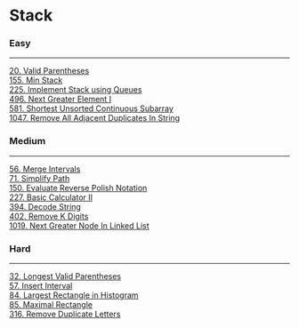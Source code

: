 # Stack

### Easy
---
[20. Valid Parentheses](../solutions/0020-Valid%20Parentheses.md)</br>
[155. Min Stack](../solutions/0155-Min%20Stack.md)</br>
[225. Implement Stack using Queues](../solutions/0225-Implement%20Stack%20using%20Queues.md)</br>
[496. Next Greater Element I](../solutions/0496-Next%20Greater%20Element%20I.md)</br>
[581. Shortest Unsorted Continuous Subarray](../solutions/0581-Shortest%20Unsorted%20Continuous%20Subarray.md)</br>
[1047. Remove All Adjacent Duplicates In String](../solutions/1047-Remove%20All%20Adjacent%20Duplicates%20In%20String.md)</br>

### Medium
---
[56. Merge Intervals](../solutions/0056-Merge%20Intervals.md)</br>
[71. Simplify Path](../solutions/0071-Simplify%20Path.md)</br>
[150. Evaluate Reverse Polish Notation](../solutions/0150-Evaluate%20Reverse%20Polish%20Notation.md)</br>
[227. Basic Calculator II](../solutions/0227-Basic%20Calculator%20II.md)</br>
[394. Decode String](../solutions/0394-Decode%20String.md)</br>
[402. Remove K Digits](../solutions/0402-Remove%20K%20Digits.md)</br>
[1019. Next Greater Node In Linked List](../solutions/1019-Next%20Greater%20Node%20In%20Linked%20List.md)</br>

### Hard
---
[32. Longest Valid Parentheses](../solutions/0032-Longest%20Valid%20Parentheses.md)</br>
[57. Insert Interval](../solutions/0057-Insert%20Interval.md)</br>
[84. Largest Rectangle in Histogram](../solutions/0084-Largest%20Rectangle%20in%20Histograml.md)</br>
[85. Maximal Rectangle](../solutions/0085-Maximal%20Rectangle.md)</br>
[316. Remove Duplicate Letters](../solutions/0316-Remove%20Duplicate%20Letters.md)</br>